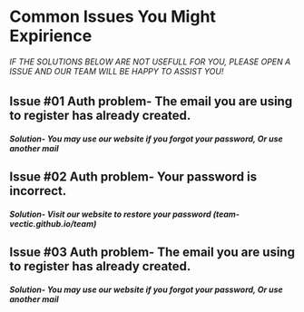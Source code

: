 # Common Issues You Might Expirience
###### IF THE SOLUTIONS BELOW ARE NOT USEFULL FOR YOU, PLEASE OPEN A ISSUE AND OUR TEAM WILL BE HAPPY TO ASSIST YOU!
## Issue #01 Auth problem- The email you are using to register has already created. 
##### **Solution- You may use our website if you forgot your password, Or use another mail**
 

## Issue #02 Auth problem- Your password is incorrect. 
##### **Solution- Visit our website to restore your password (team-vectic.github.io/team)**

## Issue #03 Auth problem- The email you are using to register has already created. 
##### **Solution- You may use our website if you forgot your password, Or use another mail**
